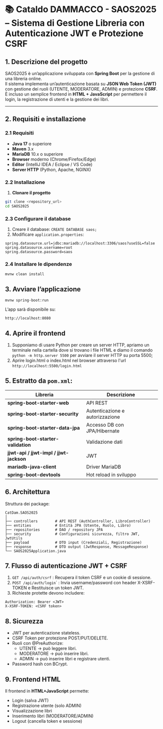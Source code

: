 
# 📚 Cataldo DAMMACCO - SAOS2025 – Sistema di Gestione Libreria con Autenticazione JWT e Protezione CSRF

## 1. Descrizione del progetto
SAOS2025 è un’applicazione sviluppata con **Spring Boot** per la gestione di una libreria online.  
Il sistema implementa un’autenticazione basata su **JSON Web Token (JWT)** con gestione dei ruoli (UTENTE, MODERATORE, ADMIN) e protezione **CSRF**.  
È incluso un semplice frontend in **HTML + JavaScript** per permettere il login, la registrazione di utenti e la gestione dei libri.

---

## 2. Requisiti e installazione

### 2.1 Requisiti
- **Java 17** o superiore
- **Maven** 3.x
- **MariaDB** 10.x o superiore
- **Browser** moderno (Chrome/Firefox/Edge)
- **Editor** (IntelliJ IDEA / Eclipse / VS Code)
- **Server HTTP** (Python, Apache, NGINX)

### 2.2 Installazione
1. **Clonare il progetto**
```bash
git clone <repository_url>
cd SAOS2025
```

### 2.3 Configurare il database
1. Creare il database: `CREATE DATABASE saos;`
2. Modificare `application.properties`:
```
spring.datasource.url=jdbc:mariadb://localhost:3306/saos?useSSL=false
spring.datasource.username=root
spring.datasource.password=saos
```

### 2.4 Installare le dipendenze
```mvnw clean install```

## 3. Avviare l’applicazione
```mvnw spring-boot:run```

L’app sarà disponibile su:

```http://localhost:8080```

## 4. Aprire il frontend
1. Supponiamo di usare Python per creare un server HTTP, apriamo un terminale nella cartella dove si trovano i file HTML e diamo il comando 
`python -m http.server 5500` per avviare il server HTTP su porta 5500;
2. Aprire login.html o index.html nel browser attraverso l'url `http://localhost:5500/login.html`


## 5. Estratto da `pom.xml`:
| Libreria                                | Descrizione                     |
| --------------------------------------- | ------------------------------- |
| **spring-boot-starter-web**             | API REST                        |
| **spring-boot-starter-security**        | Autenticazione e autorizzazione |
| **spring-boot-starter-data-jpa**        | Accesso DB con JPA/Hibernate    |
| **spring-boot-starter-validation**      | Validazione dati                |
| **jjwt-api / jjwt-impl / jjwt-jackson** | JWT                             |
| **mariadb-java-client**                 | Driver MariaDB                  |
| **spring-boot-devtools**                | Hot reload in sviluppo          |

## 6. Architettura
Struttura dei package:
```
CatDam.SAOS2025
│
├── controllers        # API REST (AuthController, LibroController)
├── entities           # Entità JPA (Utente, Ruolo, Libro)
├── repositories       # DAO / repository JPA
├── security           # Configurazioni sicurezza, filtro JWT, JwtUtils
├── payload            # DTO input (Credenziali, Registrazione)
├── response           # DTO output (JwtResponse, MessageResponse)
└── SAOS2025Application.java
```

## 7. Flusso di autenticazione JWT + CSRF
1. `GET /api/auth/csrf` : Recupera il token CSRF e un cookie di sessione.
2. `POST /api/auth/login`´ : Invia username/password con header X-XSRF-TOKEN e Restituisce un token JWT.
3. Richieste protette devono includere:
```
Authorization: Bearer <JWT>
X-XSRF-TOKEN: <CSRF token>
```

## 8. Sicurezza
- JWT per autenticazione stateless.
- CSRF Token per protezione POST/PUT/DELETE.
- Ruoli con @PreAuthorize:
    - UTENTE → può leggere libri.
    - MODERATORE → può inserire libri.
    - ADMIN → può inserire libri e registrare utenti.
- Password hash con BCrypt.

## 9. Frontend HTML
Il frontend in **HTML+JavaScript** permette:
- Login (salva JWT)
- Registrazione utente (solo ADMIN)
- Visualizzazione libri
- Inserimento libri (MODERATORE/ADMIN)
- Logout (cancella token e sessione)

